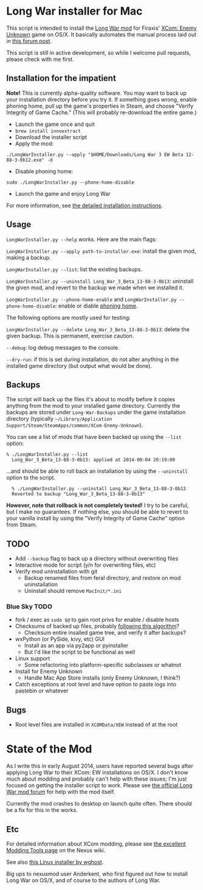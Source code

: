 # Long War installer for Mac

This script is intended to install the [Long War mod](http://ufopaedia.org/index.php?title=Long_War) for 
Firaxis' [XCom: Enemy Unknown](http://www.xcom.com/) game on OS/X. It basically automates the manual process 
laid out in 
[this forum post](http://forums.nexusmods.com/index.php?/topic/1918524-long-war-for-mac-osx-pointers-advice/?p=17340474).

This script is still in active development, so while I welcome pull requests, please check with me first.

## Installation for the impatient

**Note!** This is currently alpha-quality software. You may want to back up your installation directory 
before you try it. If something goes wrong, enable phoning home, pull up the game's properties in Steam, 
and choose "Verify Integrity of Game Cache." (This will probably re-download the entire game.)

* Launch the game once and quit
* `brew install innoextract`
* Download the installer script
* Apply the mod:

```
./LongWarInstaller.py --apply "$HOME/Downloads/Long War 3 EW Beta 12-88-3-0b12.exe" -d
```

* Disable phoning home:

```
sudo ./LongWarInstaller.py --phone-home-disable
```

* Launch the game and enjoy Long War

For more information, see [the detailed installation instructions](https://github.com/timgilbert/long-war-unix-installer/blob/master/docs/Installation.md).

## Usage

`LongWarInstaller.py --help` works. Here are the main flags:

`LongWarInstaller.py --apply path-to-installer.exe`: install the given mod, making a backup.

`LongWarInstaller.py --list`: list the existing backups.

`LongWarInstaller.py --uninstall Long_War_3_Beta_13-88-3-0b13`: uninstall the given mod, and 
revert to the backup we made when we installed it.

`LongWarInstaller.py --phone-home-enable` and `LongWarInstaller.py --phone-home-disable`: 
enable or diable [phoning home](https://github.com/timgilbert/long-war-unix-installer/blob/master/docs/Installation.md#phoning-home).

The following options are mostly used for testing:

`LongWarInstaller.py --delete Long_War_3_Beta_13-88-3-0b13`: delete the given backup. This is
permanent, exercise caution.

`--debug`: log debug messages to the console.

`--dry-run`: if this is set during installation, do not alter anything in the installed game 
directory (but output what would be done).

## Backups

The script will back up the files it's about to modify before it copies anything from the mod to your 
installed game directory. Currently the backups are stored under `Long-War-Backups` under the game 
installation directory (typically `~/Library/Application Support/Steam/SteamApps/common/XCom-Enemy-Unknown`).

You can see a list of mods that have been backed up using the `--list` option:

  	% ./LongWarInstaller.py --list
	  Long_War_3_Beta_13-88-3-0b13: applied at 2014-08-04 20:19:00

...and should be able to roll back an installation by using the `--uninstall` option to the script. 

	  % ./LongWarInstaller.py --uninstall Long_War_3_Beta_13-88-3-0b13
	  Reverted to backup "Long_War_3_Beta_13-88-3-0b13"

**However, note that rollback is not completely tested!** I try to be careful, but I make 
no guarantees. If nothing else, you should be able to revert to your vanilla install by using the 
"Verify Integrity of Game Cache" option from Steam.

## TODO

* Add `--backup` flag to back up a directory without overwriting files
* Interactive mode for script (y/n for overwriting files, etc)
* Verify mod uninstallation with git
  * Backup renamed files from feral directory, and restore on mod uninstallation
  * Uninstall should remove `MacInit/*.ini`

### Blue Sky TODO
* fork / exec as `sudo $@` to gain root privs for enable / disable hosts
* Checksums of backed up files, probably [following this algorithm](http://stackoverflow.com/a/3431835/87990)?
  * Checksum entire insalled game tree, and verify it after backups?
* wxPython (or PySide, kivy, etc) GUI 
  * Install as an app via py2app or pyinstaller
  * But I'd like the script to be functional as well
* Linux support
  * Some refactoring into platform-specific subclasses or whatnot
* Install for Enemy Unknown
  * Handle Mac App Store installs (only Enemy Unknown, I think?)
* Catch exceptions at root level and have option to paste logs into pastebin or whatever

## Bugs

* Root level files are installed in `XCOMData/XEW` instead of at the root

# State of the Mod

As I write this in early August 2014, users have reported several bugs after applying Long War to
their XCom: EW installations on OS/X. I don't know much about modding and probably can't help with 
these issues; I'm just focused on getting the installer script to work. Please see 
[the official Long War mod forum](http://forums.nexusmods.com/index.php?/forum/665-xcom-file-discussions/)
for help with the mod itself.

Currently the mod crashes to desktop on launch quite often. There should be a fix for this in the works.

## Etc

For detailed information about XCom modding, please see 
[the excellent Modding Tools page](http://wiki.tesnexus.com/index.php/Modding_Tools_-_XCOM:EU_2012) 
on the Nexus wiki.

See also [this Linux installer by wghost](https://github.com/wghost/LongWar-Linux).

Big ups to nexusmod user Anderkent, who first figured out how to install Long War on OS/X, 
and of course to the authors of Long War.
